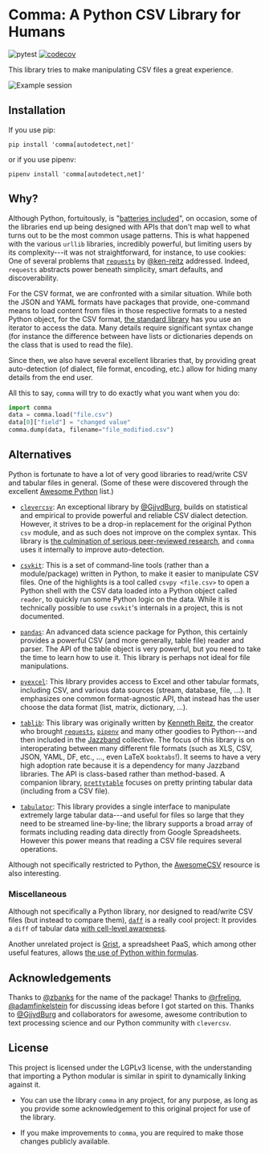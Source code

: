 # Comma: A Python CSV Library for Humans

![pytest](https://github.com/jlumbroso/comma/workflows/pytest/badge.svg)
 [![codecov](https://codecov.io/gh/jlumbroso/comma/branch/master/graph/badge.svg)](https://codecov.io/gh/jlumbroso/comma)

This library tries to make manipulating CSV files a great experience.

![Example session](example-screenshot.png)

## Installation

If you use pip:
```shell script
pip install 'comma[autodetect,net]'
```
or if you use pipenv:
```shell script
pipenv install 'comma[autodetect,net]'
```

## Why?

Although Python, fortuitously, is
"[batteries included](https://www.python.org/dev/peps/pep-0206/#batteries-included-philosophy)",
on occasion, some of the libraries end up being designed with APIs
that don't map well to what turns out to be the most common usage
patterns. This is what happened with the various `urllib` libraries,
incredibly powerful, but limiting users by its complexity---it was
not straightforward, for instance, to use cookies: One of several
problems that [`requests`](https://github.com/psf/requests) by
[@ken-reitz](https://github.com/ken-reitz) addressed. Indeed,
`requests` abstracts power beneath simplicity, smart defaults, and
discoverability.

For the CSV format, we are confronted with a similar situation. While
both the JSON and YAML formats have packages that provide, one-command
means to load content from files in those respective formats to a
nested Python object, for the CSV format,
[the standard library](https://www.python.org/dev/peps/pep-0305/) has
you use an iterator to access the data. Many details require significant
syntax change (for instance the difference between have lists or
dictionaries depends on the class that is used to read the file).

Since then, we also have several excellent libraries that, by providing
great auto-detection (of dialect, file format, encoding, etc.) allow
for hiding many details from the end user.

All this to say, `comma` will try to do exactly what you want
when you do:

```python
import comma
data = comma.load("file.csv")
data[0]["field"] = "changed value"
comma.dump(data, filename="file_modified.csv")
``` 

## Alternatives

Python is fortunate to have a lot of very good libraries to read/write
CSV and tabular files in general. (Some of these were discovered through
the excellent [Awesome Python](https://awesome-python.com/) list.)

- [`clevercsv`](https://github.com/alan-turing-institute/CleverCSV): An
  exceptional library by [@GjjvdBurg](https://github.com/GjjvdBurg),
  builds on statistical and empirical
  to provide powerful and reliable CSV dialect detection. However, it
  strives to be a drop-in replacement for the original Python `csv`
  module, and as such does not improve on the complex syntax. This
  library is [the culmination of serious peer-reviewed
  research](https://arxiv.org/abs/1811.11242), and `comma` uses it
  internally to improve auto-detection.
  
- [`csvkit`](https://github.com/wireservice/csvkit): This is a set of
  command-line tools (rather than a module/package) written in Python,
  to make it easier to manipulate CSV files. One of the highlights is
  a tool called `csvpy <file.csv>` to open a Python shell with the CSV
  data loaded into a Python object called `reader`, to quickly run
  some Python logic on the data. While it is technically possible to
  use `csvkit`'s internals in a project, this is not documented.
  
- [`pandas`](https://github.com/pandas-dev/pandas): An advanced data
  science package for Python, this certainly provides a powerful CSV
  (and more generally, table file) reader and parser. The API of the
  table object is very powerful, but you need to take the time to learn
  how to use it. This library is perhaps not ideal for file manipulations.

- [`pyexcel`](https://github.com/pyexcel/pyexcel): This library provides
  access to Excel and other tabular formats, including CSV, and various
  data sources (stream, database, file, ...). It emphasizes one common
  format-agnostic API, that instead has the user choose the data format
  (list, matrix, dictionary, ...).

- [`tablib`](https://github.com/jazzband/tablib/): This library was
  originally written by [Kenneth Reitz](https://github.com/ken-reitz),
  the creator who brought [`requests`](https://github.com/psf/requests),
  [`pipenv`](https://github.com/pypa/pipenv) and many other goodies to
  Python---and then included in the [Jazzband](https://jazzband.co/)
  collective. The focus of this library is on interoperating between many
  different file formats (such as XLS, CSV, JSON, YAML, DF, etc., ...,
  even LaTeX `booktabs`!). It seems to have a very high adoption rate
  because it is a dependency for many Jazzband libraries. The API is
  class-based rather than method-based. A companion library,
  [`prettytable`](https://github.com/jazzband/prettytable) focuses on
  pretty printing tabular data (including from a CSV file).

- [`tabulator`](https://github.com/frictionlessdata/tabulator-py): This
  library provides a single interface to manipulate extremely large
  tabular data---and useful for files so large that they need to be
  streamed line-by-line; the library supports a broad array of formats
  including reading data directly from Google Spreadsheets. However
  this power means that reading a CSV file requires several operations.

Although not specifically restricted to Python, the
[AwesomeCSV](https://github.com/secretGeek/AwesomeCSV) resource is also
interesting.

### Miscellaneous

Although not specifically a Python library, nor designed to read/write CSV
files (but instead to compare them), [`daff`](https://github.com/paulfitz/daff)
is a really cool project: It provides a `diff` of tabular data [with cell-level
awareness](http://specs.frictionlessdata.io/tabular-diff/).

Another unrelated project is [Grist](https://www.getgrist.com/), a spreadsheet
PaaS, which among other useful features, allows [the use of Python within
formulas](https://support.getgrist.com/formulas/). 

## Acknowledgements

Thanks to [@zbanks](https://github.com/zbanks) for the name of the package!
Thanks to [@rfreling](https://github.com/rfreling),
[@adamfinkelstein](https://github.com/adamfinkelstein) for discussing ideas
before I got started on this. Thanks to [@GjjvdBurg](https://github.com/GjjvdBurg)
and collaborators for awesome, awesome contribution to text processing science
and our Python community with `clevercsv`. 

## License

This project is licensed under the LGPLv3 license, with the understanding
that importing a Python modular is similar in spirit to dynamically linking
against it.

- You can use the library `comma` in any project, for any purpose, as long
  as you provide some acknowledgement to this original project for use of
  the library.

- If you make improvements to `comma`, you are required to make those
  changes publicly available.
  

